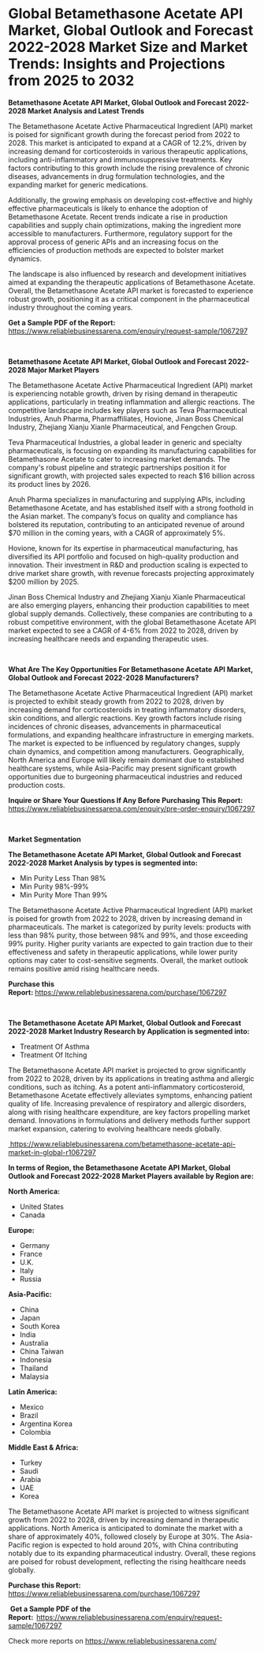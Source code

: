 <p><h1>Global Betamethasone Acetate API Market, Global Outlook and Forecast 2022-2028 Market Size and Market Trends: Insights and Projections from 2025 to 2032</h1></p><p><strong>Betamethasone Acetate API Market, Global Outlook and Forecast 2022-2028 Market Analysis and Latest Trends</strong></p>
<p><p>The Betamethasone Acetate Active Pharmaceutical Ingredient (API) market is poised for significant growth during the forecast period from 2022 to 2028. This market is anticipated to expand at a CAGR of 12.2%, driven by increasing demand for corticosteroids in various therapeutic applications, including anti-inflammatory and immunosuppressive treatments. Key factors contributing to this growth include the rising prevalence of chronic diseases, advancements in drug formulation technologies, and the expanding market for generic medications.</p><p>Additionally, the growing emphasis on developing cost-effective and highly effective pharmaceuticals is likely to enhance the adoption of Betamethasone Acetate. Recent trends indicate a rise in production capabilities and supply chain optimizations, making the ingredient more accessible to manufacturers. Furthermore, regulatory support for the approval process of generic APIs and an increasing focus on the efficiencies of production methods are expected to bolster market dynamics.</p><p>The landscape is also influenced by research and development initiatives aimed at expanding the therapeutic applications of Betamethasone Acetate. Overall, the Betamethasone Acetate API market is forecasted to experience robust growth, positioning it as a critical component in the pharmaceutical industry throughout the coming years.</p></p>
<p><strong>Get a Sample PDF of the Report:&nbsp;</strong> <a href="https://www.reliablebusinessarena.com/enquiry/request-sample/1067297?utm_campaign=2177&utm_medium=2&utm_source=Github&utm_content=ia&utm_term=21032025&utm_id=betamethasone-acetate-api-market-global-outlook-and-forecast-2022-2028">https://www.reliablebusinessarena.com/enquiry/request-sample/1067297</a></p>
<p>&nbsp;</p>
<p><strong>Betamethasone Acetate API Market, Global Outlook and Forecast 2022-2028 Major Market Players</strong></p>
<p><p>The Betamethasone Acetate Active Pharmaceutical Ingredient (API) market is experiencing notable growth, driven by rising demand in therapeutic applications, particularly in treating inflammation and allergic reactions. The competitive landscape includes key players such as Teva Pharmaceutical Industries, Anuh Pharma, Pharmaffiliates, Hovione, Jinan Boss Chemical Industry, Zhejiang Xianju Xianle Pharmaceutical, and Fengchen Group.</p><p>Teva Pharmaceutical Industries, a global leader in generic and specialty pharmaceuticals, is focusing on expanding its manufacturing capabilities for Betamethasone Acetate to cater to increasing market demands. The company's robust pipeline and strategic partnerships position it for significant growth, with projected sales expected to reach $16 billion across its product lines by 2026.</p><p>Anuh Pharma specializes in manufacturing and supplying APIs, including Betamethasone Acetate, and has established itself with a strong foothold in the Asian market. The company’s focus on quality and compliance has bolstered its reputation, contributing to an anticipated revenue of around $70 million in the coming years, with a CAGR of approximately 5%.</p><p>Hovione, known for its expertise in pharmaceutical manufacturing, has diversified its API portfolio and focused on high-quality production and innovation. Their investment in R&D and production scaling is expected to drive market share growth, with revenue forecasts projecting approximately $200 million by 2025.</p><p>Jinan Boss Chemical Industry and Zhejiang Xianju Xianle Pharmaceutical are also emerging players, enhancing their production capabilities to meet global supply demands. Collectively, these companies are contributing to a robust competitive environment, with the global Betamethasone Acetate API market expected to see a CAGR of 4-6% from 2022 to 2028, driven by increasing healthcare needs and expanding therapeutic uses.</p></p>
<p>&nbsp;</p>
<p><strong>What Are The Key Opportunities For Betamethasone Acetate API Market, Global Outlook and Forecast 2022-2028 Manufacturers?</strong></p>
<p><p>The Betamethasone Acetate Active Pharmaceutical Ingredient (API) market is projected to exhibit steady growth from 2022 to 2028, driven by increasing demand for corticosteroids in treating inflammatory disorders, skin conditions, and allergic reactions. Key growth factors include rising incidences of chronic diseases, advancements in pharmaceutical formulations, and expanding healthcare infrastructure in emerging markets. The market is expected to be influenced by regulatory changes, supply chain dynamics, and competition among manufacturers. Geographically, North America and Europe will likely remain dominant due to established healthcare systems, while Asia-Pacific may present significant growth opportunities due to burgeoning pharmaceutical industries and reduced production costs.</p></p>
<p><strong>Inquire or Share Your Questions If Any Before Purchasing This Report:</strong> <a href="https://www.reliablebusinessarena.com/enquiry/pre-order-enquiry/1067297?utm_campaign=2177&utm_medium=2&utm_source=Github&utm_content=ia&utm_term=21032025&utm_id=betamethasone-acetate-api-market-global-outlook-and-forecast-2022-2028">https://www.reliablebusinessarena.com/enquiry/pre-order-enquiry/1067297</a></p>
<p>&nbsp;</p>
<p><strong>Market Segmentation</strong></p>
<p><strong>The Betamethasone Acetate API Market, Global Outlook and Forecast 2022-2028 Market Analysis by types is segmented into:</strong></p>
<p><ul><li>Min Purity Less Than 98%</li><li>Min Purity 98%-99%</li><li>Min Purity More Than 99%</li></ul></p>
<p><p>The Betamethasone Acetate Active Pharmaceutical Ingredient (API) market is poised for growth from 2022 to 2028, driven by increasing demand in pharmaceuticals. The market is categorized by purity levels: products with less than 98% purity, those between 98% and 99%, and those exceeding 99% purity. Higher purity variants are expected to gain traction due to their effectiveness and safety in therapeutic applications, while lower purity options may cater to cost-sensitive segments. Overall, the market outlook remains positive amid rising healthcare needs.</p></p>
<p><strong>Purchase this Report:&nbsp;</strong><a href="https://www.reliablebusinessarena.com/purchase/1067297?utm_campaign=2177&utm_medium=2&utm_source=Github&utm_content=ia&utm_term=21032025&utm_id=betamethasone-acetate-api-market-global-outlook-and-forecast-2022-2028">https://www.reliablebusinessarena.com/purchase/1067297</a></p>
<p>&nbsp;</p>
<p><strong>The Betamethasone Acetate API Market, Global Outlook and Forecast 2022-2028 Market Industry Research by Application is segmented into:</strong></p>
<p><ul><li>Treatment Of Asthma</li><li>Treatment Of Itching</li></ul></p>
<p><p>The Betamethasone Acetate API market is projected to grow significantly from 2022 to 2028, driven by its applications in treating asthma and allergic conditions, such as itching. As a potent anti-inflammatory corticosteroid, Betamethasone Acetate effectively alleviates symptoms, enhancing patient quality of life. Increasing prevalence of respiratory and allergic disorders, along with rising healthcare expenditure, are key factors propelling market demand. Innovations in formulations and delivery methods further support market expansion, catering to evolving healthcare needs globally.</p></p>
<p><a href="https://www.reliablebusinessarena.com/betamethasone-acetate-api-market-in-global-r1067297?utm_campaign=2177&utm_medium=2&utm_source=Github&utm_content=ia&utm_term=21032025&utm_id=betamethasone-acetate-api-market-global-outlook-and-forecast-2022-2028">&nbsp;https://www.reliablebusinessarena.com/betamethasone-acetate-api-market-in-global-r1067297</a></p>
<p><strong>In terms of Region, the Betamethasone Acetate API Market, Global Outlook and Forecast 2022-2028 Market Players available by Region are:</strong></p>
<p>
    <p> <strong> North America: </strong>
        <ul>
            <li>United States</li>
            <li>Canada</li>
        </ul>
        </p> 
    <p> <strong> Europe: </strong>
        <ul>
            <li>Germany</li>
            <li>France</li>
            <li>U.K.</li>
            <li>Italy</li>
            <li>Russia</li>
        </ul>
        </p> 
    <p> <strong> Asia-Pacific: </strong>
        <ul>
            <li>China</li>
            <li>Japan</li>
            <li>South Korea</li>
            <li>India</li>
            <li>Australia</li>
            <li>China Taiwan</li>
            <li>Indonesia</li>
            <li>Thailand</li>
            <li>Malaysia</li>
        </ul>
        </p> 
    <p> <strong> Latin America: </strong>
        <ul>
            <li>Mexico</li>
            <li>Brazil</li>
            <li>Argentina Korea</li>
            <li>Colombia</li>
        </ul>
        </p> 
    <p> <strong> Middle East & Africa: </strong>
        <ul>
            <li>Turkey</li>
            <li>Saudi</li>
            <li>Arabia</li>
            <li>UAE</li>
            <li>Korea</li>
        </ul>
    </p>
    </p>
<p><p>The Betamethasone Acetate API market is projected to witness significant growth from 2022 to 2028, driven by increasing demand in therapeutic applications. North America is anticipated to dominate the market with a share of approximately 40%, followed closely by Europe at 30%. The Asia-Pacific region is expected to hold around 20%, with China contributing notably due to its expanding pharmaceutical industry. Overall, these regions are poised for robust development, reflecting the rising healthcare needs globally.</p></p>
<p><strong>Purchase this Report: </strong><a href="https://www.reliablebusinessarena.com/purchase/1067297?utm_campaign=2177&utm_medium=2&utm_source=Github&utm_content=ia&utm_term=21032025&utm_id=betamethasone-acetate-api-market-global-outlook-and-forecast-2022-2028">https://www.reliablebusinessarena.com/purchase/1067297</a></p>
<p>&nbsp;<strong>Get a Sample PDF of the Report:&nbsp;&nbsp;</strong><a href="https://www.reliablebusinessarena.com/enquiry/request-sample/1067297?utm_campaign=2177&utm_medium=2&utm_source=Github&utm_content=ia&utm_term=21032025&utm_id=betamethasone-acetate-api-market-global-outlook-and-forecast-2022-2028">https://www.reliablebusinessarena.com/enquiry/request-sample/1067297</a></p>
<p><strong></strong></p>
<p>Check more reports on <a href="https://www.reliablebusinessarena.com/?utm_campaign=2177&utm_medium=2&utm_source=Github&utm_content=ia&utm_term=21032025&utm_id=betamethasone-acetate-api-market-global-outlook-and-forecast-2022-2028">https://www.reliablebusinessarena.com/</a></p>